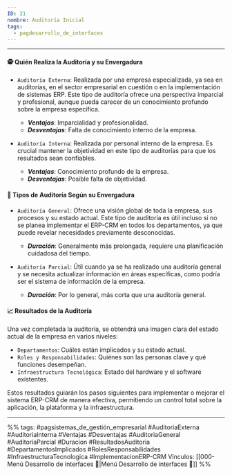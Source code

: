 ```yaml
---
ID: 21
nombre: Auditoría Inicial
tags:
  - pagdesarrollo_de_interfaces
---
```

___
#### 🕵️ Quién Realiza la Auditoría y su Envergadura

* `Auditoría Externa`: Realizada por una empresa especializada, ya sea en auditorías, en el sector empresarial en cuestión o en la implementación de sistemas ERP. Este tipo de auditoría ofrece una perspectiva imparcial y profesional, aunque pueda carecer de un conocimiento profundo sobre la empresa específica.
    * ***Ventajas***: Imparcialidad y profesionalidad.
    * ***Desventajas***: Falta de conocimiento interno de la empresa.

* `Auditoría Interna`: Realizada por personal interno de la empresa. Es crucial mantener la objetividad en este tipo de auditorías para que los resultados sean confiables.
    * ***Ventajas***: Conocimiento profundo de la empresa.
    * ***Desventajas***: Posible falta de objetividad.

#### 📸 Tipos de Auditoría Según su Envergadura

* `Auditoría General`: Ofrece una visión global de toda la empresa, sus procesos y su estado actual. Este tipo de auditoría es útil incluso si no se planea implementar el ERP-CRM en todos los departamentos, ya que puede revelar necesidades previamente desconocidas.
    * ***Duración***: Generalmente más prolongada, requiere una planificación cuidadosa del tiempo.

* `Auditoría Parcial`: Útil cuando ya se ha realizado una auditoría general y se necesita actualizar información en áreas específicas, como podría ser el sistema de información de la empresa.
    * ***Duración***: Por lo general, más corta que una auditoría general.

#### 📈 Resultados de la Auditoría
Una vez completada la auditoría, se obtendrá una imagen clara del estado actual de la empresa en varios niveles:
* `Departamentos`: Cuáles están implicados y su estado actual.
* `Roles y Responsabilidades`: Quiénes son las personas clave y qué funciones desempeñan.
* `Infraestructura Tecnológica`: Estado del hardware y el software existentes.

Estos resultados guiarán los pasos siguientes para implementar o mejorar el sistema ERP-CRM de manera efectiva, permitiendo un control total sobre la aplicación, la plataforma y la infraestructura.

___
%%
tags:  #pagsistemas_de_gestión_empresarial  #AuditoriaExterna #AuditoriaInterna #Ventajas #Desventajas #AuditoriaGeneral #AuditoriaParcial #Duracion #ResultadosAuditoria #DepartamentosImplicados #RolesResponsabilidades #InfraestructuraTecnologica #ImplementacionERP-CRM
Vínculos: [[000-Menú Desarrollo de interfaces 📃|Menú Desarrollo de interfaces 📃]]
%%